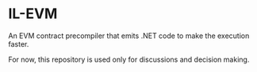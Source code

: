 # IL-EVM

An EVM contract precompiler that emits .NET code to make the execution faster. 

For now, this repository is used only for discussions and decision making.
